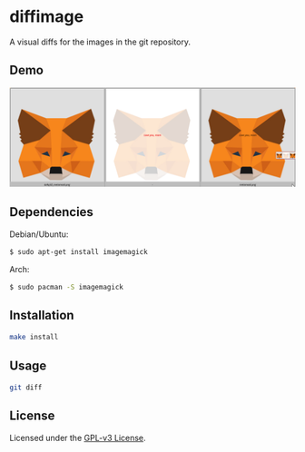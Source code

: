 # diffimage

A visual diffs for the images in the git repository.


## Demo
![git diff](images/diff.png)


## Dependencies

Debian/Ubuntu:
```bash
$ sudo apt-get install imagemagick
```

Arch:
```bash
$ sudo pacman -S imagemagick
```

## Installation
```bash
make install
```


## Usage
```bash
git diff
```


## License
Licensed under the [GPL-v3 License](LICENSE).
